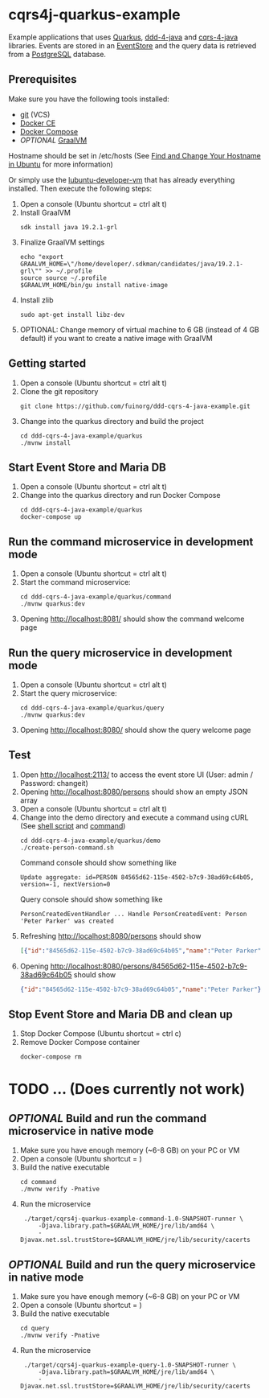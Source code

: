 # cqrs4j-quarkus-example
Example applications that uses [Quarkus](https://quarkus.io/), [ddd-4-java](https://github.com/fuinorg/ddd-4-java) and [cqrs-4-java](https://github.com/fuinorg/cqrs-4-java) libraries. Events are stored in an [EventStore](https://eventstore.org/) and the query data is retrieved from a [PostgreSQL](https://www.postgresql.org/) database.

## Prerequisites
Make sure you have the following tools installed:
* [git](https://git-scm.com/) (VCS)
* [Docker CE](https://docs.docker.com/engine/installation/linux/docker-ce/ubuntu/)
* [Docker Compose](https://docs.docker.com/compose/)
* *OPTIONAL* [GraalVM](https://www.graalvm.org/)

Hostname should be set in /etc/hosts (See [Find and Change Your Hostname in Ubuntu](https://helpdeskgeek.com/linux-tips/find-and-change-your-hostname-in-ubuntu/) for more information)

Or simply use the [lubuntu-developer-vm](https://github.com/fuinorg/lubuntu-developer-vm) that has already everything installed.
Then execute the following steps:
1. Open a console (Ubuntu shortcut = ctrl alt t)
2. Install GraalVM
   ```
   sdk install java 19.2.1-grl
   ```
3. Finalize GraalVM settings    
   ```
   echo "export GRAALVM_HOME=\"/home/developer/.sdkman/candidates/java/19.2.1-grl\"" >> ~/.profile
   source source ~/.profile
   $GRAALVM_HOME/bin/gu install native-image
   ``` 
4. Install zlib
   ```
   sudo apt-get install libz-dev
   ```
5. OPTIONAL: Change memory of virtual machine to 6 GB (instead of 4 GB default) if you want to create a native image with GraalVM 

## Getting started
1. Open a console (Ubuntu shortcut = ctrl alt t)
2. Clone the git repository
   ```
   git clone https://github.com/fuinorg/ddd-cqrs-4-java-example.git
   ```
3. Change into the quarkus directory and build the project
   ```
   cd ddd-cqrs-4-java-example/quarkus
   ./mvnw install
   ```
   
## Start Event Store and Maria DB
1. Open a console (Ubuntu shortcut = ctrl alt t)
2. Change into the quarkus directory and run Docker Compose
   ```
   cd ddd-cqrs-4-java-example/quarkus
   docker-compose up
   ```

## Run the command microservice in development mode
1. Open a console (Ubuntu shortcut = ctrl alt t)
2. Start the command microservice:   
   ```
   cd ddd-cqrs-4-java-example/quarkus/command
   ./mvnw quarkus:dev
   ```
3. Opening [http://localhost:8081/](http://localhost:8081/) should show the command welcome page
   
## Run the query microservice in development mode
1. Open a console (Ubuntu shortcut = ctrl alt t)
2. Start the query microservice:   
   ```
   cd ddd-cqrs-4-java-example/quarkus/query
   ./mvnw quarkus:dev
   ```
3. Opening [http://localhost:8080/](http://localhost:8080/) should show the query welcome page
   
## Test
1. Open [http://localhost:2113/](http://localhost:2113/) to access the event store UI (User: admin / Password: changeit)
2. Opening [http://localhost:8080/persons](http://localhost:8080/persons) should show an empty JSON array
3. Open a console (Ubuntu shortcut = ctrl alt t)
4. Change into the demo directory and execute a command using cURL (See [shell script](demo/create-person-command.sh) and [command](demo/create-person-command.json)) 
   ```
   cd ddd-cqrs-4-java-example/quarkus/demo
   ./create-person-command.sh
   ```   
   Command console should show something like
   ```
   Update aggregate: id=PERSON 84565d62-115e-4502-b7c9-38ad69c64b05, version=-1, nextVersion=0
   ```   
   Query console should show something like
   ```
   PersonCreatedEventHandler ... Handle PersonCreatedEvent: Person 'Peter Parker' was created
   ```    
4. Refreshing [http://localhost:8080/persons](http://localhost:8080/persons) should show
    ```json
    [{"id":"84565d62-115e-4502-b7c9-38ad69c64b05","name":"Peter Parker"}]
    ```
5. Opening [http://localhost:8080/persons/84565d62-115e-4502-b7c9-38ad69c64b05](http://localhost:8080/persons/84565d62-115e-4502-b7c9-38ad69c64b05) should show
    ```json
    {"id":"84565d62-115e-4502-b7c9-38ad69c64b05","name":"Peter Parker"}
    ```

## Stop Event Store and Maria DB and clean up
1. Stop Docker Compose (Ubuntu shortcut = ctrl c)
2. Remove Docker Compose container
   ```   
   docker-compose rm
   ```


# TODO ... (Does currently not work)

## *OPTIONAL* Build and run the command microservice in native mode
1. Make sure you have enough memory (~6-8 GB) on your PC or VM
2. Open a console (Ubuntu shortcut = <ctrl><alt><t>)
3. Build the native executable 
   ```
   cd command
   ./mvnw verify -Pnative
   ```
4. Run the microservice
   ```
    ./target/cqrs4j-quarkus-example-command-1.0-SNAPSHOT-runner \
        -Djava.library.path=$GRAALVM_HOME/jre/lib/amd64 \
        -Djavax.net.ssl.trustStore=$GRAALVM_HOME/jre/lib/security/cacerts
   ```

## *OPTIONAL* Build and run the query microservice in native mode
1. Make sure you have enough memory (~6-8 GB) on your PC or VM
2. Open a console (Ubuntu shortcut = <ctrl><alt><t>)
3. Build the native executable 
   ```
   cd query
   ./mvnw verify -Pnative
   ```
4. Run the microservice
   ```
    ./target/cqrs4j-quarkus-example-query-1.0-SNAPSHOT-runner \
        -Djava.library.path=$GRAALVM_HOME/jre/lib/amd64 \
        -Djavax.net.ssl.trustStore=$GRAALVM_HOME/jre/lib/security/cacerts
   ```
    

